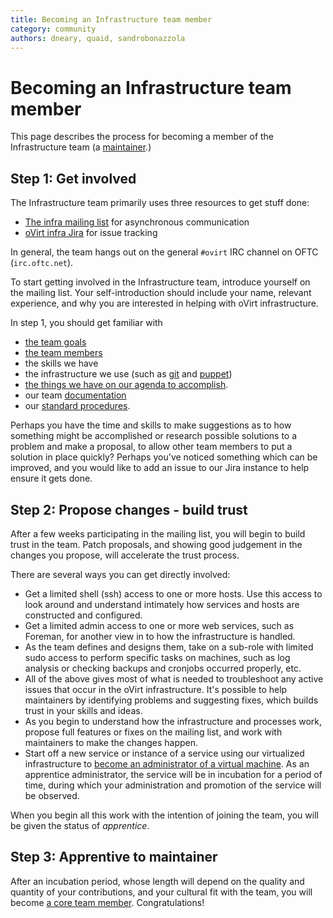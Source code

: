 ```yaml
---
title: Becoming an Infrastructure team member
category: community
authors: dneary, quaid, sandrobonazzola
---
```


# Becoming an Infrastructure team member

This page describes the process for becoming a member of the Infrastructure team (a [maintainer](/develop/dev-process/becoming-a-maintainer.html).)

## Step 1: Get involved

The Infrastructure team primarily uses three resources to get stuff done:

* [The infra mailing list](https://lists.ovirt.org/archives/list/infra@ovirt.org/) for asynchronous communication
* [oVirt infra Jira](https://ovirt-jira.atlassian.net/browse/OVIRT) for issue tracking

In general, the team hangs out on the general `#ovirt` IRC channel on OFTC (`irc.oftc.net`).

To start getting involved in the Infrastructure team, introduce yourself on the mailing list.
Your self-introduction should include your name, relevant experience, and why you are interested in helping with oVirt infrastructure.

In step 1, you should get familiar with
* [the team goals](/develop/infra/infrastructure-documentation.html) 
* [the team members](/develop/infra/infrastructure-team-administrators.html)
* the skills we have
* the infrastructure we use (such as [git](/develop/infra/infrastructure-git-repository.html) and [puppet](/develop/infra/infrastructure-puppet-details.html))
* [the things we have on our agenda to accomplish](https://ovirt-jira.atlassian.net/browse/OVIRT).
* our team [documentation](/develop/infra/infrastructure-documentation.html)
* our [standard procedures](/develop/infra/infrastructure-sop.html).

Perhaps you have the time and skills to make suggestions as to how something might be accomplished or research possible solutions to a problem and make a proposal,
to allow other team members to put a solution in place quickly?
Perhaps you've noticed something which can be improved, and you would like to add an issue to our Jira instance to help ensure it gets done.

## Step 2: Propose changes - build trust

After a few weeks participating in the mailing list, you will begin to build trust in the team.
Patch proposals, and showing good judgement in the changes you propose, will accelerate the trust process.

There are several ways you can get directly involved:

* Get a limited shell (ssh) access to one or more hosts.
  Use this access to look around and understand intimately how services and hosts are constructed and configured.
* Get a limited admin access to one or more web services, such as Foreman, for another view in to how the infrastructure is handled.
* As the team defines and designs them, take on a sub-role with limited sudo access to perform specific tasks on machines,
  such as log analysis or checking backups and cronjobs occurred properly, etc.
* All of the above gives most of what is needed to troubleshoot any active issues that occur in the oVirt infrastructure.
  It's possible to help maintainers by identifying problems and suggesting fixes, which builds trust in your skills and ideas.
* As you begin to understand how the infrastructure and processes work, propose full features or fixes on the mailing list, and work with maintainers to make the changes happen.
* Start off a new service or instance of a service using our virtualized infrastructure to
  [become an administrator of a virtual machine](/develop/infra/adding-a-new-system-administrator-to-a-host.html).
  As an apprentice administrator, the service will be in incubation for a period of time, during which your administration and promotion of the service will be observed.

When you begin all this work with the intention of joining the team, you will be given the status of *apprentice*.

## Step 3: Apprentive to maintainer

After an incubation period, whose length will depend on the quality and quantity of your contributions, and your cultural fit with the team,
you will become [a core team member](/develop/infra/infrastructure.html#team). Congratulations!

